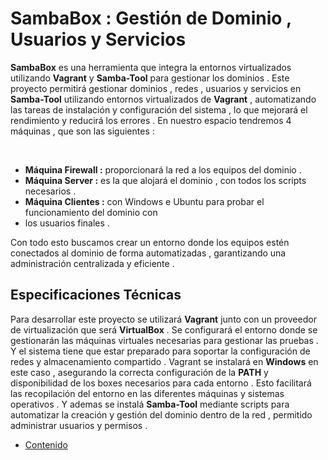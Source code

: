 # SambaBox : Gestión de Dominio , Usuarios y Servicios


**SambaBox** es una herramienta que integra la entornos virtualizados utilizando **Vagrant** y **Samba-Tool**  para gestionar los dominios . 
Este proyecto permitirá gestionar dominios , redes , usuarios y servicios en **Samba-Tool** utilizando entornos virtualizados de **Vagrant** , automatizando las tareas de instalación y configuración del sistema , lo que mejorará el rendimiento y reducirá los errores .
En nuestro espacio tendremos 4 máquinas , que son las siguientes : 

<br>

- **Máquina Firewall :** proporcionará la red a los equipos del dominio .
- **Máquina Server :** es la que alojará el dominio , con todos los scripts necesarios .
- **Máquina Clientes :** con Windows e Ubuntu para probar el funcionamiento del dominio con 
- los usuarios finales .

Con todo esto buscamos crear un entorno donde los equipos estén conectados al dominio de 
forma automatizadas , garantizando una administración centralizada y eficiente .

## Especificaciones Técnicas

Para desarrollar este proyecto se utilizará **Vagrant** junto con un proveedor de virtualización que será **VirtualBox** . Se configurará el entorno donde se gestionarán las máquinas virtuales 
necesarias para gestionar las pruebas . Y el sistema tiene que estar preparado para soportar la 
configuración de  redes y almacenamiento compartido .
Vagrant se instalará en **Windows** en este caso , asegurando la correcta configuración de la **PATH** y disponibilidad de los boxes necesarios para cada entorno . Esto facilitará las recopilación del entorno en las diferentes máquinas y sistemas operativos .
Y ademas se instalá **Samba-Tool**  mediante scripts para automatizar la creación y gestión del 
dominio dentro de la red , permitido administrar usuarios y permisos . 


- [Contenido](./configuracion/README.md)
